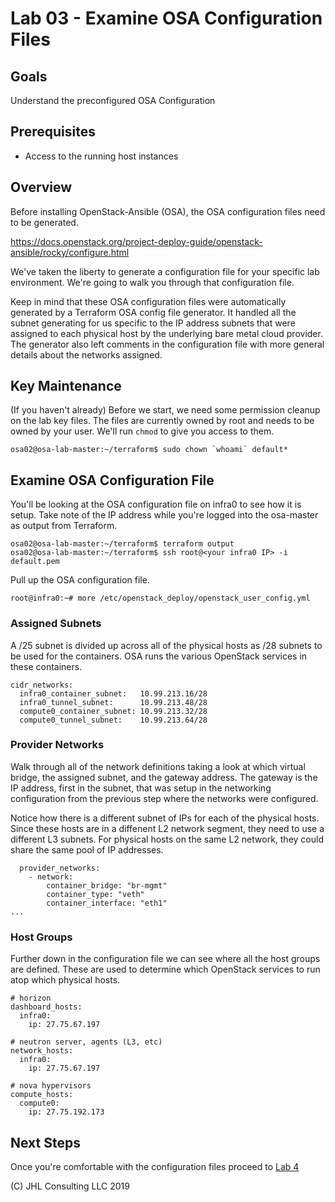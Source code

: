 # Lab 03 - Examine OSA Configuration Files

## Goals

Understand the preconfigured OSA Configuration

## Prerequisites

* Access to the running host instances

## Overview

Before installing OpenStack-Ansible (OSA), the OSA configuration files need to be generated. 

https://docs.openstack.org/project-deploy-guide/openstack-ansible/rocky/configure.html

We've taken the liberty to generate a configuration file for your specific lab environment. We're going to walk you through that configuration file.

Keep in mind that these OSA configuration files were automatically generated by a Terraform OSA config file generator. It handled all the subnet generating for us specific to the IP address subnets that were assigned to each physical host by the underlying bare metal cloud provider. The generator also left comments in the configuration file with more general details about the networks assigned.

## Key Maintenance

(If you haven't already)
Before we start, we need some permission cleanup on the lab key files. The files are currently owned by root and needs to be owned by your user. We'll run ```chmod``` to give you access to them.

```
osa02@osa-lab-master:~/terraform$ sudo chown `whoami` default*
```

## Examine OSA Configuration File

You'll be looking at the OSA configuration file on infra0 to see how it is setup. Take note of the IP address while you're logged into the osa-master as output from Terraform.

```
osa02@osa-lab-master:~/terraform$ terraform output
osa02@osa-lab-master:~/terraform$ ssh root@<your infra0 IP> -i default.pem
```

Pull up the OSA configuration file.

```
root@infra0:~# more /etc/openstack_deploy/openstack_user_config.yml
```

### Assigned Subnets

A /25 subnet is divided up across all of the physical hosts as /28 subnets to be used for the containers. OSA runs the various OpenStack services in these containers.

```
cidr_networks:
  infra0_container_subnet:   10.99.213.16/28
  infra0_tunnel_subnet:      10.99.213.48/28
  compute0_container_subnet: 10.99.213.32/28
  compute0_tunnel_subnet:    10.99.213.64/28
```

### Provider Networks

Walk through all of the network definitions taking a look at which virtual bridge, the assigned subnet, and the gateway address. The gateway is the IP address, first in the subnet, that was setup in the networking configuration from the previous step where the networks were configured.

Notice how there is a different subnet of IPs for each of the physical hosts. Since these hosts are in a diffenent L2 network segment, they need to use a different L3 subnets. For physical hosts on the same L2 network, they could share the same pool of IP addresses.

```
  provider_networks:
    - network:
        container_bridge: "br-mgmt"
        container_type: "veth"
        container_interface: "eth1"
...
```

### Host Groups

Further down in the configuration file we can see where all the host groups are defined. These are used to determine which OpenStack services to run atop which physical hosts.


```
# horizon
dashboard_hosts:
  infra0:
    ip: 27.75.67.197

# neutron server, agents (L3, etc)
network_hosts:
  infra0:
    ip: 27.75.67.197

# nova hypervisors
compute_hosts:
  compute0:
    ip: 27.75.192.173
```



## Next Steps

Once you're comfortable with the configuration files proceed to [Lab 4](Lab04.md)

(C) JHL Consulting LLC 2019

